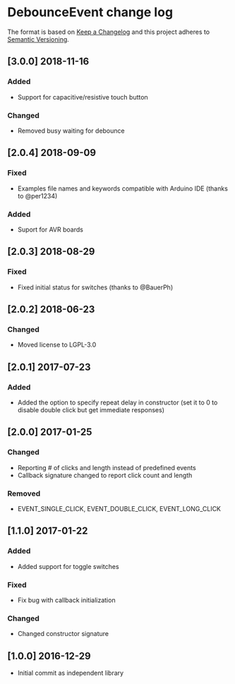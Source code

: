 # DebounceEvent change log

The format is based on [Keep a Changelog](http://keepachangelog.com/)
and this project adheres to [Semantic Versioning](http://semver.org/).

## [3.0.0] 2018-11-16
### Added
- Support for capacitive/resistive touch button
### Changed
- Removed busy waiting for debounce

## [2.0.4] 2018-09-09
### Fixed
- Examples file names and keywords compatible with Arduino IDE (thanks to @per1234)

### Added
- Suport for AVR boards

## [2.0.3] 2018-08-29
### Fixed
- Fixed initial status for switches (thanks to @BauerPh)

## [2.0.2] 2018-06-23
### Changed
- Moved license to LGPL-3.0

## [2.0.1] 2017-07-23
### Added
- Added the option to specify repeat delay in constructor (set it to 0 to disable double click but get immediate responses)

## [2.0.0] 2017-01-25
### Changed
- Reporting # of clicks and length instead of predefined events
- Callback signature changed to report click count and length

### Removed
- EVENT_SINGLE_CLICK, EVENT_DOUBLE_CLICK, EVENT_LONG_CLICK

## [1.1.0] 2017-01-22
### Added
- Added support for toggle switches

### Fixed
- Fix bug with callback initialization

### Changed
- Changed constructor signature

## [1.0.0] 2016-12-29
- Initial commit as independent library
